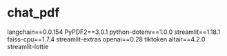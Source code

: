 # chat_pdf
langchain==0.0.154
PyPDF2==3.0.1
python-dotenv==1.0.0
streamlit==1.18.1
faiss-cpu==1.7.4
streamlit-extras
openai==0.28
tiktoken
altair==4.2.0
streamlit-lottie
